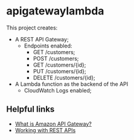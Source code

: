 # apigatewaylambda

This project creates:
- A REST API Gateway;
    - Endpoints enabled:
        - GET /customers;
        - POST /customers;
        - GET /customers/{id};
        - PUT /customers/{id};
        - DELETE /customers/{id};
- A Lambda function as the backend of the API
    - CloudWatch Logs enabled;

## Helpful links

- [What is Amazon API Gateway?][1]
- [Working with REST APIs][2]

[1]: https://docs.aws.amazon.com/apigateway/latest/developerguide/welcome.html
[2]: https://docs.aws.amazon.com/apigateway/latest/developerguide/apigateway-rest-api.html